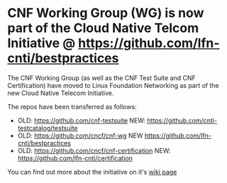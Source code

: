 # CNF Working Group (WG) is now part of the Cloud Native Telcom Initiative  @  https://github.com/lfn-cnti/bestpractices

The CNF Working Group (as well as the CNF Test Suite and CNF Certification) have moved to Linux Foundation Networking as part of the new Cloud Native Telecom Initiative.

The repos have been transferred as follows:
- OLD:  https://github.com/cnf-testsuite NEW: https://github.com/cnti-testcatalog/testsuite
- OLD: https://github.com/cncf/cnf-wg NEW https://github.com/lfn-cnti/bestpractices
- OLD: https://github.com/cncf/cnf-certification NEW: https://github.com/lfn-cnti/certification

You can find out more about the initiative on it's [wiki page](https://wiki.lfnetworking.org/pages/viewpage.action?pageId=113213592)
